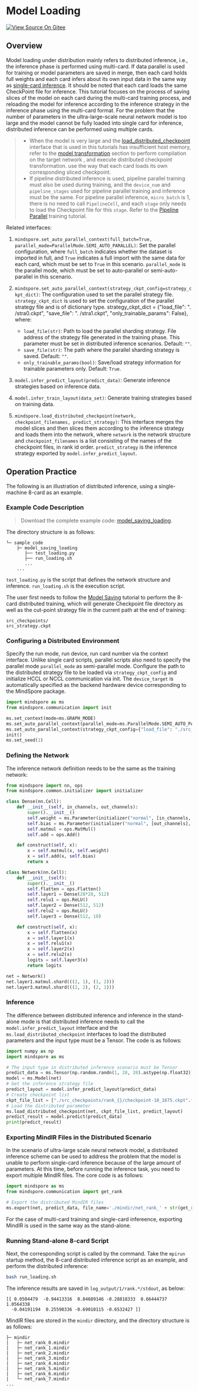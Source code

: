 # Model Loading

[![View Source On Gitee](https://mindspore-website.obs.cn-north-4.myhuaweicloud.com/website-images/master/resource/_static/logo_source_en.svg)](https://gitee.com/mindspore/docs/blob/master/docs/mindspore/source_en/model_train/parallel/model_loading.md)

## Overview

Model loading under distribution mainly refers to distributed inference, i.e., the inference phase is performed using multi-card. If data parallel is used for training or model parameters are saved in merge, then each card holds full weights and each card infers about its own input data in the same way as [single-card inference](https://www.mindspore.cn/docs/en/master/model_infer/overview.html#model-eval-model-validation). It should be noted that each card loads the same CheckPoint file for inference.
This tutorial focuses on the process of saving slices of the model on each card during the multi-card training process, and reloading the model for inference according to the inference strategy in the inference phase using the multi-card format. For the problem that the number of parameters in the ultra-large-scale neural network model is too large and the model cannot be fully loaded into single card for inference, distributed inference can be performed using multiple cards.

> - When the model is very large and the [load_distributed_checkpoint](https://www.mindspore.cn/docs/en/master/api_python/mindspore/mindspore.load_distributed_checkpoint.html) interface that is used in this tutorials has insufficient host memory, refer to the [model transformation](https://www.mindspore.cn/docs/en/master/model_train/parallel/model_transformation.html#performing-compilation-on-the-target-network) section to perform compilation on the target network , and execute distributed checkpoint transformation. use the way that each card loads its own corresponding sliced checkpoint.
> - If pipeline distributed inference is used, pipeline parallel training must also be used during training, and the `device_num` and `pipeline_stages` used for pipeline parallel training and inference must be the same. For pipeline parallel inference, `micro_batch` is 1, there is no need to call `PipelineCell`, and each `stage` only needs to load the Checkpoint file for this `stage`. Refer to the [Pipeline Parallel](https://www.mindspore.cn/docs/en/master/model_train/parallel/pipeline_parallel.html) training tutorial.

Related interfaces:

1. `mindspore.set_auto_parallel_context(full_batch=True, parallel_mode=ParallelMode.SEMI_AUTO_PARALLEL)`: Set the parallel configuration, where `full_batch` indicates whether the dataset is imported in full, and `True` indicates a full import with the same data for each card, which must be set to `True` in this scenario. `parallel_mode` is the parallel mode, which must be set to auto-parallel or semi-auto-parallel in this scenario.

2. `mindspore.set_auto_parallel_context(strategy_ckpt_config=strategy_ckpt_dict)`: The configuration used to set the parallel strategy file. `strategy_ckpt_dict` is used to set the configuration of the parallel strategy file and is of dictionary type. strategy_ckpt_dict = {"load_file": ". /stra0.ckpt", "save_file": ". /stra1.ckpt", "only_trainable_params": False}, where:
    - `load_file(str)`: Path to load the parallel sharding strategy. File address of the strategy file generated in the training phase. This parameter must be set in distributed inference scenarios. Default: `""`.
    - `save_file(str)`: The path where the parallel sharding strategy is saved. Default: `""`.
    - `only_trainable_params(bool)`: Save/load strategy information for trainable parameters only. Default: `True`.

3. `model.infer_predict_layout(predict_data)`: Generate inference strategies based on inference data.

4. `model.infer_train_layout(data_set)`: Generate training strategies based on training data.

5. `mindspore.load_distributed_checkpoint(network, checkpoint_filenames, predict_strategy)`: This interface merges the model slices and then slices them according to the inference strategy and loads them into the network, where `network` is the network structure and `checkpoint_filenames` is a list consisting of the names of the checkpoint files, in rank id order. `predict_strategy` is the inference strategy exported by `model.infer_predict_layout`.

## Operation Practice

The following is an illustration of distributed inference, using a single-machine 8-card as an example.

### Example Code Description

> Download the complete example code: [model_saving_loading](https://gitee.com/mindspore/docs/tree/master/docs/sample_code/model_saving_loading).

The directory structure is as follows:

```text
└─ sample_code
    ├─ model_saving_loading
       ├── test_loading.py
       ├── run_loading.sh
       ...
    ...
```

`test_loading.py` is the script that defines the network structure and inference. `run_loading.sh` is the execution script.

The user first needs to follow the [Model Saving](https://www.mindspore.cn/docs/en/master/model_train/parallel/model_saving.html) tutorial to perform the 8-card distributed training, which will generate Checkpoint file directory as well as the cut-point strategy file in the current path at the end of training:

```text
src_checkpoints/
src_strategy.ckpt
```

### Configuring a Distributed Environment

Specify the run mode, run device, run card number via the context interface. Unlike single card scripts, parallel scripts also need to specify the parallel mode `parallel_mode` as semi-parallel mode. Configure the path to the distributed strategy file to be loaded via `strategy_ckpt_config` and initialize HCCL or NCCL communication via init. The `device_target` is automatically specified as the backend hardware device corresponding to the MindSpore package.

```python
import mindspore as ms
from mindspore.communication import init

ms.set_context(mode=ms.GRAPH_MODE)
ms.set_auto_parallel_context(parallel_mode=ms.ParallelMode.SEMI_AUTO_PARALLEL)
ms.set_auto_parallel_context(strategy_ckpt_config={"load_file": "./src_strategy.ckpt"})
init()
ms.set_seed(1)
```

### Defining the Network

The inference network definition needs to be the same as the training network:

```python
from mindspore import nn, ops
from mindspore.common.initializer import initializer

class Dense(nn.Cell):
    def __init__(self, in_channels, out_channels):
        super().__init__()
        self.weight = ms.Parameter(initializer("normal", [in_channels, out_channels], ms.float32))
        self.bias = ms.Parameter(initializer("normal", [out_channels], ms.float32))
        self.matmul = ops.MatMul()
        self.add = ops.Add()

    def construct(self, x):
        x = self.matmul(x, self.weight)
        x = self.add(x, self.bias)
        return x

class Network(nn.Cell):
    def __init__(self):
        super().__init__()
        self.flatten = ops.Flatten()
        self.layer1 = Dense(28*28, 512)
        self.relu1 = ops.ReLU()
        self.layer2 = Dense(512, 512)
        self.relu2 = ops.ReLU()
        self.layer3 = Dense(512, 10)

    def construct(self, x):
        x = self.flatten(x)
        x = self.layer1(x)
        x = self.relu1(x)
        x = self.layer2(x)
        x = self.relu2(x)
        logits = self.layer3(x)
        return logits

net = Network()
net.layer1.matmul.shard(((2, 1), (1, 2)))
net.layer3.matmul.shard(((2, 2), (2, 1)))
```

### Inference

The difference between distributed inference and inference in the stand-alone mode is that distributed inference needs to call the `model.infer_predict_layout` interface and the `ms.load_distributed_checkpoint` interfaces to load the distributed parameters and the input type must be a Tensor. The code is as follows:

```python
import numpy as np
import mindspore as ms

# The input type in distributed inference scenario must be Tensor
predict_data = ms.Tensor(np.random.randn(1, 28, 28).astype(np.float32))
model = ms.Model(net)
# Get the inference strategy file
predict_layout = model.infer_predict_layout(predict_data)
# Create checkpoint list
ckpt_file_list = ["./src_checkpoints/rank_{}/checkpoint-10_1875.ckpt".format(i) for i in range(0, get_group_size())]
# Load the distributed parameter
ms.load_distributed_checkpoint(net, ckpt_file_list, predict_layout)
predict_result = model.predict(predict_data)
print(predict_result)
```

### Exporting MindIR Files in the Distributed Scenario

In the scenario of ultra-large scale neural network model, a distributed inference scheme can be used to address the problem that the model is unable to perform single-card inference because of the large amount of parameters. At this time, before running the inference task, you need to export multiple MindIR files. The core code is as follows:

```python
import mindspore as ms
from mindspore.communication import get_rank

# Export the distributed MindIR files
ms.export(net, predict_data, file_name='./mindir/net_rank_' + str(get_rank()), file_format='MINDIR')
```

For the case of multi-card training and single-card infereence, exporting MindIR is used in the same way as the stand-alone.

### Running Stand-alone 8-card Script

Next, the corresponding script is called by the command. Take the `mpirun` startup method, the 8-card distributed inference script as an example, and perform the distributed inference:

```bash
bash run_loading.sh
```

The inference results are saved in `log_output/1/rank.*/stdout`, as below:

```text
[[ 0.0504479  -0.94413316  0.84689146 -0.28818333  0.66444737  1.0564338
  -0.04191194  0.25590336 -0.69010115 -0.6532427 ]]
```

MindIR files are stored in the `mindir` directory, and the directory structure is as follows:

```text
├─ mindir
|   ├─ net_rank_0.mindir
|   ├─ net_rank_1.mindir
|   ├─ net_rank_2.mindir
|   ├─ net_rank_3.mindir
|   ├─ net_rank_4.mindir
|   ├─ net_rank_5.mindir
|   ├─ net_rank_6.mindir
|   └─ net_rank_7.mindir
...
```
